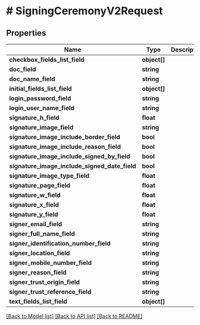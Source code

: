 # # SigningCeremonyV2Request

## Properties

Name | Type | Description | Notes
------------ | ------------- | ------------- | -------------
**checkbox_fields_list_field** | **object[]** |  |
**doc_field** | **string** |  |
**doc_name_field** | **string** |  |
**initial_fields_list_field** | **object[]** |  |
**login_password_field** | **string** |  |
**login_user_name_field** | **string** |  |
**signature_h_field** | **float** |  |
**signature_image_field** | **string** |  |
**signature_image_include_border_field** | **bool** |  |
**signature_image_include_reason_field** | **bool** |  |
**signature_image_include_signed_by_field** | **bool** |  |
**signature_image_include_signed_date_field** | **bool** |  |
**signature_image_type_field** | **float** |  |
**signature_page_field** | **float** |  |
**signature_w_field** | **float** |  |
**signature_x_field** | **float** |  |
**signature_y_field** | **float** |  |
**signer_email_field** | **string** |  |
**signer_full_name_field** | **string** |  |
**signer_identification_number_field** | **string** |  |
**signer_location_field** | **string** |  |
**signer_mobile_number_field** | **string** |  |
**signer_reason_field** | **string** |  |
**signer_trust_origin_field** | **string** |  |
**signer_trust_reference_field** | **string** |  |
**text_fields_list_field** | **object[]** |  |

[[Back to Model list]](../../README.md#models) [[Back to API list]](../../README.md#endpoints) [[Back to README]](../../README.md)

